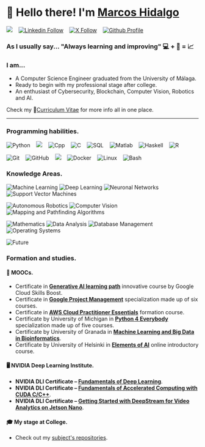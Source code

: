 # 👋 Hello there! I'm [Marcos Hidalgo](https://github.com/MarkosHB) 

<!-- 
[![hackthebox stats](http://www.hackthebox.eu/badge/image/1866797)][hackthebox]
&nbsp;&nbsp; [![tryhackme stats](https://raw.githubusercontent.com/MarkosHB/MarkosHB/master/assets/thm_propic.png)][tryhackme]
-->

<a href="mailto:marcoshidalgobanos@gmail.com?subject=Hi%20Marcos%20Hidalgo"><img src="https://img.shields.io/badge/Gmail-%23D14836.svg?&style=flat&logo=gmail&logoColor=white" /></a> 
&nbsp;&nbsp; [![Linkedin Follow](https://img.shields.io/twitter/url?url=https://www.linkedin.com/in/marcoshidalgobcolor=%231DA1F2&label=LinkedIn&logo=linkedin&style=social)](https://www.linkedin.com/in/marcoshidalgob)
&nbsp;&nbsp; [![X Follow](https://img.shields.io/twitter/follow/marcoshidalgob)](https://twitter.com/marcoshidalgob)
&nbsp;&nbsp; [![Github Profile](https://img.shields.io/badge/GitHub%20Profile-181717?style=flat&logo=github&logoColor=white&link=https%3A%2F%2Fgithub.com%2FMarkosHB)](https://github.com/MarkosHB)

### As I usually say... "Always learning and improving" 💻 + 📖 = 📈

### I am...
* A Computer Science Engineer graduated from the University of Málaga.
* Ready to begin with my professional stage after college.
* An enthusiast of Cybersecurity, Blockchain, Computer Vision, Robotics and AI.

Check my 📄[Curriculum Vitae][curriculum] for more info all in one place.

---

### Programming habilities.
![Python](https://img.shields.io/badge/Python-3776AB?style=flat&logo=python&logoColor=white)
&nbsp;&nbsp; <img src="https://img.shields.io/badge/Java-%23DD4F39.svg?style=flat&logo=oracle&logoColor=white">
&nbsp;&nbsp; ![Cpp](https://img.shields.io/badge/C%2B%2B-00599C?style=flat&logo=c%2B%2B&logoColor=white)
&nbsp;&nbsp; ![C](https://img.shields.io/badge/C-00599C?style=flat&logo=c&logoColor=white)
&nbsp;&nbsp; ![SQL](https://img.shields.io/badge/SQL-F80000.svg?&style=flat&logo=oracle&logoColor=white)
&nbsp;&nbsp; ![Matlab](https://img.shields.io/badge/Matlab-905020.svg?&style=flat&logo=Matlab&logoColor=white)
&nbsp;&nbsp; ![Haskell](https://img.shields.io/badge/Haskell-3776AB.svg?&style=flat&logo=haskell&logoColor=white)
&nbsp;&nbsp; ![R](https://img.shields.io/badge/R-003B57.svg?&style=flat&logo=R&logoColor=white)

![Git](https://img.shields.io/badge/-Git-181717?style=flat&logo=git)
&nbsp;&nbsp; ![GitHub](https://img.shields.io/badge/-GitHub-181717?style=flat&logo=github) 
&nbsp;&nbsp; <img src="https://img.shields.io/badge/Markdown-%23151515.svg?style=flat&logo=markdown&logoColor=white">
&nbsp;&nbsp; ![Docker](https://img.shields.io/badge/-Docker-181717?style=flat&logo=docker)
&nbsp;&nbsp; ![Linux](https://img.shields.io/badge/Linux-181717?style=flat&logo=linux)
&nbsp;&nbsp; ![Bash](https://img.shields.io/badge/Shell_Script-121011?style=flat&logo=gnu-bash&logoColor=white)
&nbsp;&nbsp;


### Knowledge Areas.
![Machine Learning](https://img.shields.io/badge/Machine%20Learning-gray?style=flat)
![Deep Learning](https://img.shields.io/badge/Deep%20Learning-gray?style=flat)
![Neuronal Networks](https://img.shields.io/badge/Neuronal%20Networks-gray?style=flat)
![Support Vector Machines](https://img.shields.io/badge/Support%20Vector%20Machines-gray?style=flat)

![Autonomous Robotics](https://img.shields.io/badge/Autonomous%20Robotics-gray?style=flat)
![Computer Vision](https://img.shields.io/badge/Computer%20Vision-gray?style=flat)
![Mapping and Pathfinding Algorithms](https://img.shields.io/badge/Mapping%20and%20Pathfinding%20Algorithms-gray?style=flat)

![Mathematics](https://img.shields.io/badge/Mathematics-gray?style=flat)
![Data Analysis](https://img.shields.io/badge/Data%20Analysis-gray?style=flat)
![Database Management](https://img.shields.io/badge/Database%20Management-gray?style=flat)
![Operating Systems](https://img.shields.io/badge/Operating%20Systems-gray?style=flat)

![Future](https://img.shields.io/badge/Interested%20in%20learning%20more%20about%20...%20-%20Cybersecurity%2C%20Blockchain%2C%20Cloud%20Services-white?style=social)


### Formation and studies.
#### 🚀 MOOCs.
*  Certificate in **[Generative AI learning path](https://www.cloudskillsboost.google/journeys/118)** innovative course by Google Cloud Skills Boost.
*  Certificate in **[Google Project Management](https://www.coursera.org/professional-certificates/google-project-management?)** specialization made up of six courses.
*  Certificate in **[AWS Cloud Practitioner Essentials](https://www.coursera.org/account/accomplishments/certificate/PJSDDP553UCD)** formation course.
*  Certificate by University of Michigan in **[Python 4 Everybody](https://www.coursera.org/specializations/python)** specialization made up of five courses.
*  Certificate by University of Granada in **[Machine Learning and Big Data in Bioinformatics](https://abierta.ugr.es/course/view.php?id=57)**.
*  Certificate by University of Helsinki in **[Elements of AI](https://course.elementsofai.com/)** online introductory course.

#### 🖥️ NVIDIA Deep Learning Institute.
*  **NVIDIA DLI Certificate – [Fundamentals of Deep Learning](https://courses.nvidia.com/certificates/fa23c9b1177f481e98165b17fb69fc9d)**.
*  **NVIDIA DLI Certificate – [Fundamentals of Accelerated Computing with CUDA C/C++](https://courses.nvidia.com/certificates/9cdf38e81db44420b09072d8b91d7e85)**. 
*  **NVIDIA DLI Certificate – [Getting Started with DeepStream for Video Analytics on Jetson Nano](https://courses.nvidia.com/certificates/22239167c9994f60884829f671b29c3a)**.

#### 🎓 My stage at College.
* Check out my [subject's repositories](https://github.com/MarkosHB/MarkosHB/blob/main/UniversitySubjects.md).

<!-- LINKS -->
[curriculum]: ./MarcosHidalgoCV.pdf
[tryhackme]: https://tryhackme.com/p/MarkosHB
[hackthebox]: https://app.hackthebox.com/profile/1866797
